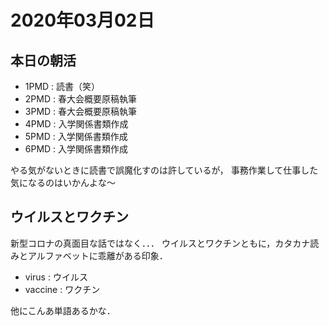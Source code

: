 # 2020年03月02日 

## 本日の朝活

 * 1PMD : 読書（笑）
 * 2PMD : 春大会概要原稿執筆
 * 3PMD : 春大会概要原稿執筆
 * 4PMD : 入学関係書類作成 
 * 5PMD : 入学関係書類作成
 * 6PMD : 入学関係書類作成


やる気がないときに読書で誤魔化すのは許しているが，
事務作業して仕事した気になるのはいかんよな～

## ウイルスとワクチン

新型コロナの真面目な話ではなく．．．
ウイルスとワクチンともに，カタカナ読みとアルファベットに乖離がある印象．


* virus : ウイルス
* vaccine : ワクチン


他にこんあ単語あるかな．